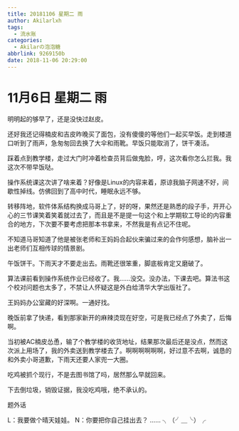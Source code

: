 ```yaml
---
title: 20181106 星期二 雨
author: Akilarlxh
tags:
  - 流水账
categories:
  - Akilarの泡泡糖
abbrlink: 9269150b
date: 2018-11-06 20:29:00
---
```

# 11月6日 星期二 雨

明明起的够早了，还是没快过赵皮。

还好我还记得楠皮和吉皮昨晚买了面包，没有傻傻的等他们一起买早饭。走到楼道口听到了雨声，急匆匆回去换了大伞和雨靴。早饭只能取消了，饼干凑活。

踩着点到教学楼，走过大门时冲着检查员背后做鬼脸，哼，这次看你怎么拦我。我这次不带早饭哒。

操作系统课这次讲了啥来着？好像是Linux的内容来着，原谅我脑子网速不好，间歇性掉线。仿佛回到了高中时代，睡眠永远不够。

转移阵地，软件体系结构换成马哥上了，好的呀，果然还是熟悉的段子手，开开心心的三节课笑着笑着就过去了，而且是不是提一句这个和上学期软工导论的内容重合的地方，下次要不要考虑把那本书拿来，不然我是有点记不住呢。

不知道马哥知道了他是被张老师和王妈妈合起伙来骗过来的会作何感想，脑补出一出老师们互相传球的情景剧。

午饭饼干。下雨天才不要走出去。雨靴还很笨重，脚底板肯定又磨破了。

算法课前看到操作系统作业已经收了。我……没交。没办法，下课去吧。算法书这个校对问题也太多了，不禁让人怀疑这是外白给清华大学出版社了。

王妈妈办公室藏的好深啊。一通好找。

晚饭前拿了快递，看到那家新开的麻辣烫现在好空，可是我已经点了外卖了，后悔啊。

当初被AC楠皮怂恿，输了个教学楼的收货地址，结果那次最后还是没点，然而这次派上用场了，我的外卖送到教学楼去了。啊啊啊啊啊啊，好过意不去啊，诚恳的和外卖小哥道歉，下雨天还要人家兜一大圈。

吃鸡被抓个现行，不是去图书馆了吗，居然那么早就回来。

下去倒垃圾，销毁证据，我没吃鸡哦，绝不承认的。

题外话

L：我要做个晴天娃娃。
N：你要把你自己挂出去？
……
╮（╯＿╰）╭